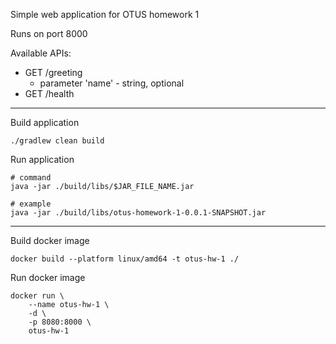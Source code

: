 Simple web application for OTUS homework 1

Runs on port 8000

Available APIs:
- GET /greeting
  - parameter 'name' - string, optional
- GET /health


---

Build application

```
./gradlew clean build
```

Run application

```
# command
java -jar ./build/libs/$JAR_FILE_NAME.jar

# example
java -jar ./build/libs/otus-homework-1-0.0.1-SNAPSHOT.jar
```

---

Build docker image

```
docker build --platform linux/amd64 -t otus-hw-1 ./
```

Run docker image 

```
docker run \
    --name otus-hw-1 \
    -d \
    -p 8080:8000 \
    otus-hw-1
```
